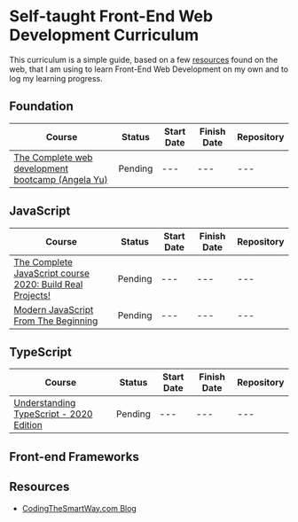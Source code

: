# Self-taught Front-End Web Development Curriculum

This curriculum is a simple guide, based on a few [resources](#resources) found on the web, that I am using to learn Front-End Web Development on my own and to log my learning progress.

## Foundation

| Course | Status | Start Date | Finish Date | Repository
-------- | ------ | ---------- | ----------- | ----------
[The Complete web development bootcamp (Angela Yu)](https://www.udemy.com/course/the-complete-web-development-bootcamp) | Pending | --- | --- | ---

## JavaScript

| Course | Status | Start Date | Finish Date | Repository
-------- | ------ | ---------- | ----------- | ----------
[The Complete JavaScript course 2020: Build Real Projects!](https://www.udemy.com/course/the-complete-javascript-course) | Pending | --- | --- | ---
[Modern JavaScript From The Beginning](https://www.udemy.com/course/modern-javascript-from-the-beginning/) | Pending | --- | --- | ---

## TypeScript

| Course | Status | Start Date | Finish Date | Repository
-------- | ------ | ---------- | ----------- | ----------
[Understanding TypeScript - 2020 Edition](https://www.udemy.com/course/understanding-typescript) | Pending | --- | --- | ---

## Front-end Frameworks

## Resources

* [CodingTheSmartWay.com Blog](https://medium.com/codingthesmartway-com-blog/the-2019-roadmap-to-fullstack-web-development-1bba67a54ae8)
